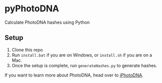 # pyPhotoDNA
Calculate PhotoDNA hashes using Python

## Setup
1)	Clone this repo
2)	Run `install.bat` if you are on Windows, or `install.sh` if you are on a Mac.
3)	Once the setup is complete, run `generateHashes.py` to generate hashes.


If you want to learn more about PhotoDNA, head over to [jPhotoDNA](https://github.com/jankais3r/jPhotoDNA).
